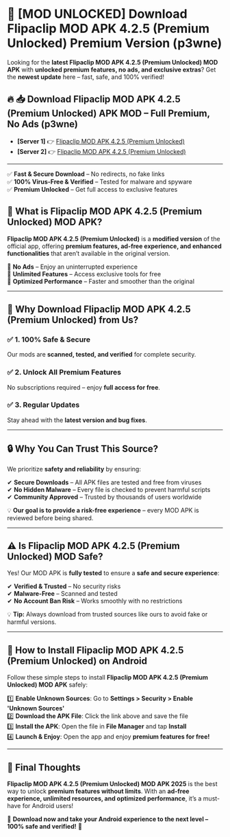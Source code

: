 # 🚀 [MOD UNLOCKED] Download Flipaclip MOD APK 4.2.5 (Premium Unlocked) Premium Version (p3wne)

Looking for the **latest Flipaclip MOD APK 4.2.5 (Premium Unlocked) MOD APK** with **unlocked premium features, no ads, and exclusive extras**? Get the **newest update** here – fast, safe, and 100% verified!  


## 🔥 📥 Download Flipaclip MOD APK 4.2.5 (Premium Unlocked) APK MOD – Full Premium, No Ads (p3wne)

- **[Server 1]** 👉 [Flipaclip MOD APK 4.2.5 (Premium Unlocked)](https://apkcomod.com?title=Flipaclip_MOD_APK_4.2.5_(Premium_Unlocked))  
- **[Server 2]** 👉 [Flipaclip MOD APK 4.2.5 (Premium Unlocked)](https://apkcomod.com?title=Flipaclip_MOD_APK_4.2.5_(Premium_Unlocked))  

---
✅ **Fast & Secure Download** – No redirects, no fake links  
✅ **100% Virus-Free & Verified** – Tested for malware and spyware  
✅ **Premium Unlocked** – Get full access to exclusive features  


## 📌 What is Flipaclip MOD APK 4.2.5 (Premium Unlocked) MOD APK?

**Flipaclip MOD APK 4.2.5 (Premium Unlocked)** is a **modified version** of the official app, offering **premium features, ad-free experience, and enhanced functionalities** that aren’t available in the original version.  

🔹 **No Ads** – Enjoy an uninterrupted experience  
🔹 **Unlimited Features** – Access exclusive tools for free  
🔹 **Optimized Performance** – Faster and smoother than the original  

---

## 🌟 Why Download Flipaclip MOD APK 4.2.5 (Premium Unlocked) from Us?

### ✅ 1. 100% Safe & Secure  
Our mods are **scanned, tested, and verified** for complete security.  

### ✅ 2. Unlock All Premium Features  
No subscriptions required – enjoy **full access for free**.  

### ✅ 3. Regular Updates  
Stay ahead with the **latest version and bug fixes**.  

---

## 🔒 Why You Can Trust This Source?

We prioritize **safety and reliability** by ensuring:  

✔ **Secure Downloads** – All APK files are tested and free from viruses  
✔ **No Hidden Malware** – Every file is checked to prevent harmful scripts  
✔ **Community Approved** – Trusted by thousands of users worldwide  

💡 **Our goal is to provide a risk-free experience** – every MOD APK is reviewed before being shared.  

---

## ⚠️ Is Flipaclip MOD APK 4.2.5 (Premium Unlocked) MOD Safe?

Yes! Our MOD APK is **fully tested** to ensure a **safe and secure experience**:  

✔ **Verified & Trusted** – No security risks  
✔ **Malware-Free** – Scanned and tested  
✔ **No Account Ban Risk** – Works smoothly with no restrictions  

💡 **Tip:** Always download from trusted sources like ours to avoid fake or harmful versions.  

---

## 📲 How to Install Flipaclip MOD APK 4.2.5 (Premium Unlocked) on Android

Follow these simple steps to install **Flipaclip MOD APK 4.2.5 (Premium Unlocked) MOD APK** safely:  

1️⃣ **Enable Unknown Sources**: Go to **Settings > Security > Enable 'Unknown Sources'**  
2️⃣ **Download the APK File**: Click the link above and save the file  
3️⃣ **Install the APK**: Open the file in **File Manager** and tap **Install**  
4️⃣ **Launch & Enjoy**: Open the app and enjoy **premium features for free!**  

---

## 🚀 Final Thoughts

**Flipaclip MOD APK 4.2.5 (Premium Unlocked) MOD APK 2025** is the best way to unlock **premium features without limits**. With an **ad-free experience, unlimited resources, and optimized performance**, it’s a must-have for Android users!  

🔻 **Download now and take your Android experience to the next level – 100% safe and verified!** 🔻
